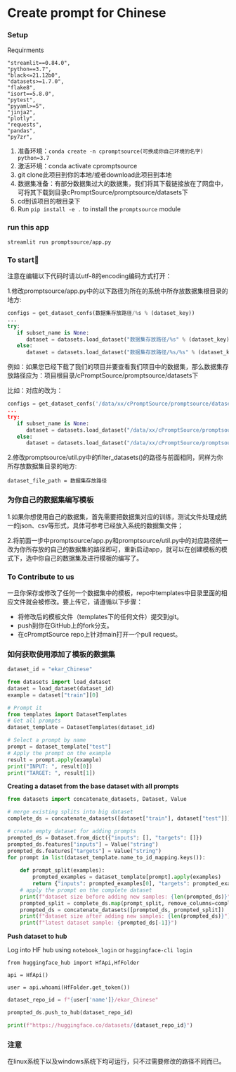 # Create prompt for Chinese

### Setup

Requirments

```
"streamlit==0.84.0",
"python==3.7",
"black<=21.12b0",
"datasets>=1.7.0",
"flake8",
"isort==5.8.0",
"pytest",
"pyyaml>=5",
"jinja2",
"plotly",
"requests",
"pandas",
"py7zr",
```

1. 准备环境：`conda create -n cpromptsource(可换成你自己环境的名字) python=3.7`
2. 激活环境：conda activate cpromptsource
3. git clone此项目到你的本地/或者download此项目到本地
4. 数据集准备：有部分数据集过大的数据集，我们将其下载链接放在了网盘中，可将其下载到目录cPromptSource/promptsource/datasets下
5. cd到该项目的根目录下
6. Run `pip install -e .` to install the `promptsource` module

### run this app

```
streamlit run promptsource/app.py
```

### **To start🤗**

注意在编辑以下代码时请以utf-8的encoding编码方式打开：

1.修改promptsource/app.py中的以下路径为所在的系统中所存放数据集根目录的地方:

```python
configs = get_dataset_confs(数据集存放路径/%s % (dataset_key))
...
try:
   if subset_name is None:
      dataset = datasets.load_dataset("数据集存放路径/%s" % (dataset_key))
   else:
      dataset = datasets.load_dataset("数据集存放路径/%s/%s" % (dataset_key, subset_name), subset_name)
```

例如：如果您已经下载了我们的项目并要查看我们项目中的数据集，那么数据集存放路径应为：项目根目录/cPromptSource/promptsource/datasets下

比如：对应的改为：

```python
configs = get_dataset_confs('/data/xx/cPromptSource/promptsource/datasets/%s % (dataset_key))
...
try:
   if subset_name is None:
      dataset = datasets.load_dataset("/data/xx/cPromptSource/promptsource/datasets/%s" % (dataset_key))
   else:
      dataset = datasets.load_dataset("/data/xx/cPromptSource/promptsource/datasets/%s/%s" % (dataset_key, subset_name), subset_name)
```

2.修改promptsource/util.py中的filter_datasets()的路径与前面相同，同样为你所存放数据集目录的地方:

```
dataset_file_path = 数据集存放路径
```

### 为你自己的数据集编写模板

1.如果你想使用自己的数据集，首先需要把数据集对应的训练，测试文件处理成统一的json、csv等形式，具体可参考已经放入系统的数据集文件；

2.将前面一步中promptsource/app.py和promptsource/util.py中的对应路径统一改为你所存放的自己的数据集的路径即可，重新启动app，就可以在创建模板的模式下，选中你自己的数据集及进行模板的编写了。

### To Contribute to us

一旦你保存或修改了任何一个数据集中的模板，repo中templates中目录里面的相应文件就会被修改。要上传它，请遵循以下步骤：

- 将修改后的模板文件（templates下的任何文件）提交到git。
- push到你在GitHub上的fork分支。
- 在cPromptSource repo上针对main打开一个pull request。

### 如何获取使用添加了模板的数据集

```python
dataset_id = "ekar_Chinese"

from datasets import load_dataset
dataset = load_dataset(dataset_id)
example = dataset["train"][0]

# Prompt it
from templates import DatasetTemplates
# Get all prompts
dataset_template = DatasetTemplates(dataset_id)

# Select a prompt by name
prompt = dataset_template["test"]
# Apply the prompt on the example 
result = prompt.apply(example)
print("INPUT: ", result[0])
print("TARGET: ", result[1])
```

**Creating a dataset from the base dataset with all prompts**

```python
from datasets import concatenate_datasets, Dataset, Value

# merge existing splits into big dataset
complete_ds = concatenate_datasets([dataset["train"], dataset["test"]])

# create empty dataset for adding prompts
prompted_ds = Dataset.from_dict({"inputs": [], "targets": []})
prompted_ds.features["inputs"] = Value("string")
prompted_ds.features["targets"] = Value("string")
for prompt in list(dataset_template.name_to_id_mapping.keys()):
    
    def prompt_split(examples):
        prompted_examples = dataset_template[prompt].apply(examples)
        return {"inputs": prompted_examples[0], "targets": prompted_examples[1]}
    # apply the prompt on the complete dataset
    print(f"dataset size before adding new samples: {len(prompted_ds)}")
    prompted_split = complete_ds.map(prompt_split, remove_columns=complete_ds.column_names)
    prompted_ds = concatenate_datasets([prompted_ds, prompted_split])
    print(f"dataset size after adding new samples: {len(prompted_ds)}")
    print(f"latest dataset sample: {prompted_ds[-1]}")    
```

**Push dataset to hub**

Log into HF hub using `notebook_login` or `huggingface-cli login`

```
from huggingface_hub import HfApi,HfFolder

api = HfApi()

user = api.whoami(HfFolder.get_token())
```

```python
dataset_repo_id = f"{user['name']}/ekar_Chinese"

prompted_ds.push_to_hub(dataset_repo_id)

print(f"https://huggingface.co/datasets/{dataset_repo_id}")
```

### 注意

在linux系统下以及windows系统下均可运行，只不过需要修改的路径不同而已。

